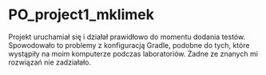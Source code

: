 # PO_project1_mklimek
Projekt uruchamiał się i działał prawidłowo do momentu dodania testów. Spowodowało to problemy z konfiguracją Gradle, podobne do tych, które wystąpiły na moim komputerze podczas laboratoriów. Żadne ze znanych mi rozwiązań nie zadziałało.
